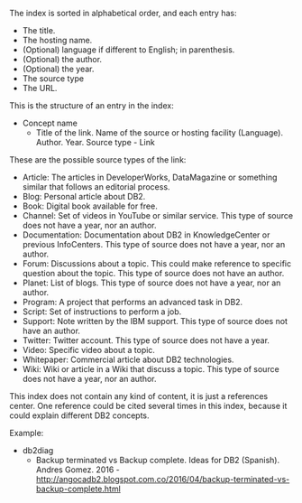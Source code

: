 The index is sorted in alphabetical order, and each entry has:

* The title.
* The hosting name.
* (Optional) language if different to English; in parenthesis.
* (Optional) the author.
* (Optional) the year.
* The source type
* The URL.

This is the structure of an entry in the index:

* Concept name
  * Title of the link. Name of the source or hosting facility (Language). Author. Year. Source type - Link

These are the possible source types of the link:

 * Article: The articles in DeveloperWorks, DataMagazine or something similar that follows an editorial process.
 * Blog: Personal article about DB2.
 * Book: Digital book available for free.
 * Channel: Set of videos in YouTube or similar service. This type of source does not have a year, nor an author.
 * Documentation: Documentation about DB2 in KnowledgeCenter or previous InfoCenters. This type of source does not have a year, nor an author.
 * Forum: Discussions about a topic. This could make reference to specific question about the topic. This type of source does not have an author.
 * Planet: List of blogs. This type of source does not have a year, nor an author.
 * Program: A project that performs an advanced task in DB2.
 * Script: Set of instructions to perform a job.
 * Support: Note written by the IBM support. This type of source does not have an author.
 * Twitter: Twitter account. This type of source does not have a year.
 * Video: Specific video about a topic.
 * Whitepaper: Commercial article about DB2 technologies.
 * Wiki: Wiki or article in a Wiki that discuss a topic. This type of source does not have a year, nor an author.

This index does not contain any kind of content, it is just a references center. One reference could be cited several times in this index, because it could explain different DB2 concepts.

Example:

* db2diag
  * Backup terminated vs Backup complete. Ideas for DB2 (Spanish). Andres Gomez. 2016 - http://angocadb2.blogspot.com.co/2016/04/backup-terminated-vs-backup-complete.html